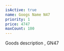 ```yaml
---
isActive: true
name: Googs Name N47
priority: 1
price: 4747
maxCount: 100
---
```


Goods description , GN47
